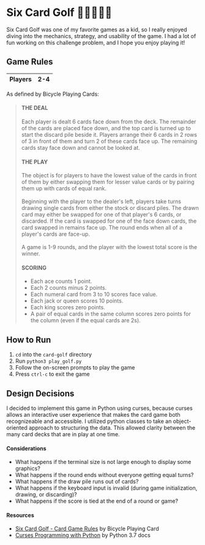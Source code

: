 # Six Card Golf 🏌️‍♂️⛳🏌️‍♀️

Six Card Golf was one of my favorite games as a kid, so I really enjoyed diving into the mechanics, strategy, and usability of the game.
I had a lot of fun working on this challenge problem, and I hope you enjoy playing it! 

## Game Rules

| Players | 2-4 |
|---------|-----|

As defined by Bicycle Playing Cards:
> #### THE DEAL
> Each player is dealt 6 cards face down from the deck. The remainder of the cards are placed face down, and the top card is turned up to start the discard pile beside it. Players arrange their 6 cards in 2 rows of 3 in front of them and turn 2 of these cards face up. The remaining cards stay face down and cannot be looked at. 
> #### THE PLAY
> The object is for players to have the lowest value of the cards in front of them by either swapping them for lesser value cards or by pairing them up with cards of equal rank. <br><br> Beginning with the player to the dealer's left, players take turns drawing single cards from either the stock or discard piles. The drawn card may either be swapped for one of that player's 6 cards, or discarded. If the card is swapped for one of the face down cards, the card swapped in remains face up. The round ends when all of a player's cards are face-up. <br><br> A game is 1-9 rounds, and the player with the lowest total score is the winner.
> #### SCORING
> * Each ace counts 1 point.
> * Each 2 counts minus 2 points.
> * Each numeral card from 3 to 10 scores face value.
> * Each jack or queen scores 10 points.
> * Each king scores zero points.
> * A pair of equal cards in the same column scores zero points for the column (even if the equal cards are 2s).


## How to Run
1. `cd` into the `card-golf` directory
2. Run `python3 play_golf.py`
3. Follow the on-screen prompts to play the game
4. Press `ctrl-c` to exit the game

## Design Decisions

I decided to implement this game in Python using curses, because curses allows an interactive user experience that makes the card game both recognizeable and accessible. I utilized python classes to take an object-oriented approach to structuring the data. This allowed clarity between the many card decks that are in play at one time.

#### Considerations
* What happens if the terminal size is not large enough to display some graphics?
* What happens if the round ends without everyone getting equal turns?
* What happens if the draw pile runs out of cards?
* What happens if the keyboard input is invalid (during game initialization, drawing, or discarding)?
* What happens if the score is tied at the end of a round or game?

#### Resources
* [Six Card Golf - Card Game Rules](https://www.bicyclecards.com/how-to-play/six-card-golf/) by Bicycle Playing Card
* [Curses Programming with Python](https://docs.python.org/3/howto/curses.html) by Python 3.7 docs
